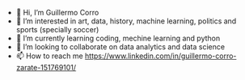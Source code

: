 - 👋 Hi, I’m Guillermo Corro
- 👀 I’m interested in art, data, history, machine learning, politics and sports (specially soccer)
- 🌱 I’m currently learning coding, mechine learning and python
- 💞️ I’m looking to collaborate on  data analytics and data science 
- 📫 How to reach me https://www.linkedin.com/in/guillermo-corro-zarate-151769101/

<!---
GECZ/GECZ is a ✨ special ✨ repository because its `README.md` (this file) appears on your GitHub profile.
You can click the Preview link to take a look at your changes.
--->
